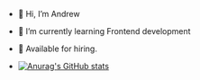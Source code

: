 - 👋 Hi, I’m Andrew
- 🌱 I’m currently learning Frontend development
- 👀 Available for hiring.


- [![Anurag's GitHub stats](https://github-readme-stats.vercel.app/api?username=Andrey772005&show_icons=true&theme=gruvbox_light)](https://github.com/anuraghazra/github-readme-stats)

<!---
Andrey772005/Andrey772005 is a ✨ special ✨ repository because its `README.md` (this file) appears on your GitHub profile.
You can click the Preview link to take a look at your changes.
--->
